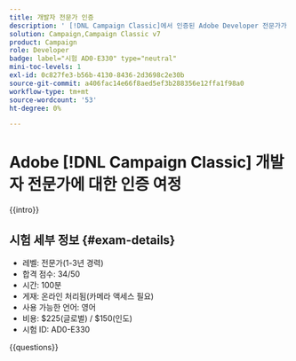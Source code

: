 ```yaml
---
title: 개발자 전문가 인증
description: ' [!DNL Campaign Classic]에서 인증된 Adobe Developer 전문가가 되는 방법에 대해 알아봅니다.'
solution: Campaign,Campaign Classic v7
product: Campaign
role: Developer
badge: label="시험 AD0-E330" type="neutral"
mini-toc-levels: 1
exl-id: 0c827fe3-b56b-4130-8436-2d3698c2e30b
source-git-commit: a406fac14e66f8aed5ef3b288356e12ffa1f98a0
workflow-type: tm+mt
source-wordcount: '53'
ht-degree: 0%

---
```


# Adobe [!DNL Campaign Classic] 개발자 전문가에 대한 인증 여정

{{intro}}

## 시험 세부 정보 {#exam-details}

* 레벨: 전문가(1-3년 경력)
* 합격 점수: 34/50
* 시간: 100분
* 게재: 온라인 처리됨(카메라 액세스 필요)
* 사용 가능한 언어: 영어
* 비용: $225(글로벌) / $150(인도)
* 시험 ID: AD0-E330

{{questions}}
